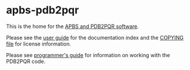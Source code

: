 apbs-pdb2pqr
============

This is the home for the [APBS and PDB2PQR software](http://www.poissonboltzmann.org). 

Please see the [user guide](doc/userguide.html) for the documentation index and the [COPYING file](COPYING) for license information.

Please see [programmer's guide](doc/programmerguide.html) for information on working with the PDB2PQR code. 
